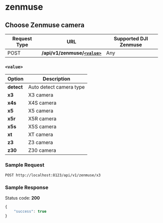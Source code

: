 zenmuse
=======

Choose Zenmuse camera
---------------------

Request Type | URL | Supported DJI Zenmuse
-------------|-----|---------------------------
POST | **/api/v1/zenmuse/[`<value>`](#-value-)** | Any

### `<value>`

Option  | Description
--------|------------
**detect** | Auto detect camera type
**x3**  | X3 camera
**x4s** | X4S camera
**x5**  | X5 camera
**x5r** | X5R camera
**x5s** | X5S camera
**xt**  | XT camera
**z3**  | Z3 camera
**z30** | Z30 camera

### Sample Request

```http
POST http://localhost:8123/api/v1/zenmuse/x3
```

### Sample Response

Status code: **200**

```javascript
{
    "success": true
}
```
